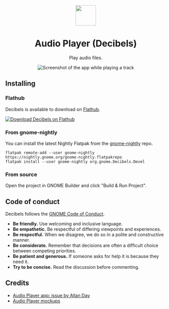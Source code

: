 <div align="center">
<img src="data/icons/hicolor/scalable/apps/org.gnome.Decibels.svg" height="64">

# Audio Player (Decibels)

Play audio files.

<picture style="max-width: 600px;">
  <source media="(prefers-color-scheme: dark)"
          srcset="https://static.gnome.org/appdata/gnome-48/decibels/playing-dark-x1.png,
                  https://static.gnome.org/appdata/gnome-48/decibels/playing-dark-x2.png 2x"/>
  <source media="(prefers-color-scheme: light)"
          srcset="https://static.gnome.org/appdata/gnome-48/decibels/playing-light-x1.png,
                  https://static.gnome.org/appdata/gnome-48/decibels/playing-light-x2.png 2x"/>
  <img src="https://static.gnome.org/appdata/gnome-48/decibels/playing-light-x1.png"
       alt="Screenshot of the app while playing a track">
</picture>
</div>

## Installing

### Flathub

Decibels is available to download on
[Flathub](https://flathub.org/apps/details/org.gnome.Decibels).

<a href="https://flathub.org/apps/details/org.gnome.Decibels" title="Download Decibels on Flathub">
  <picture>
    <source media="(prefers-color-scheme: dark)" srcset="https://flathub.org/api/badge?svg&locale=en&light">
    <source media="(prefers-color-scheme: light)" srcset="https://flathub.org/api/badge?svg&locale=en">
    <img alt="Download Decibels on Flathub" src="https://flathub.org/api/badge?svg&locale=en">
  </picture>
</a>

### From gnome-nightly

You can install the latest Nightly Flatpak from the [gnome-nightly] repo.

```
flatpak remote-add --user gnome-nightly https://nightly.gnome.org/gnome-nightly.flatpakrepo
flatpak install --user gnome-nightly org.gnome.Decibels.Devel
```

### From source

Open the project in GNOME Builder and click "Build & Run Project".

## Code of conduct

Decibels follows the [GNOME Code of Conduct](https://conduct.gnome.org/).

- **Be friendly.** Use welcoming and inclusive language.
- **Be empathetic.** Be respectful of differing viewpoints and experiences.
- **Be respectful.** When we disagree, we do so in a polite and constructive
  manner.
- **Be considerate.** Remember that decisions are often a difficult choice
  between competing priorities.
- **Be patient and generous.** If someone asks for help it is because they need
  it.
- **Try to be concise.** Read the discussion before commenting.

## Credits

- [Audio Player app: issue by Allan Day](https://gitlab.gnome.org/Teams/Design/app-mockups/-/issues/96)
- [Audio Player mockups](https://gitlab.gnome.org/Teams/Design/app-mockups/-/blob/master/audio-player/audio-player.png?ref_type=heads)

[gnome-nightly]: https://nightly.gnome.org

